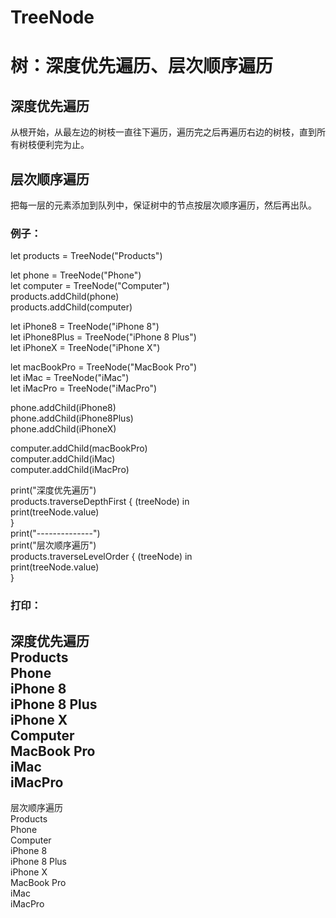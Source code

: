 # TreeNode
# 树：深度优先遍历、层次顺序遍历  

## 深度优先遍历
从根开始，从最左边的树枝一直往下遍历，遍历完之后再遍历右边的树枝，直到所有树枝便利完为止。  
## 层次顺序遍历
把每一层的元素添加到队列中，保证树中的节点按层次顺序遍历，然后再出队。  

### 例子：  
let products = TreeNode("Products")  
        
let phone = TreeNode("Phone")  
let computer = TreeNode("Computer")  
products.addChild(phone)  
products.addChild(computer)  

let iPhone8 = TreeNode("iPhone 8")  
let iPhone8Plus = TreeNode("iPhone 8 Plus")  
let iPhoneX = TreeNode("iPhone X")  

let macBookPro = TreeNode("MacBook Pro")  
let iMac = TreeNode("iMac")  
let iMacPro = TreeNode("iMacPro")  

phone.addChild(iPhone8)  
phone.addChild(iPhone8Plus)  
phone.addChild(iPhoneX)  

computer.addChild(macBookPro)  
computer.addChild(iMac)  
computer.addChild(iMacPro)  

print("深度优先遍历")  
products.traverseDepthFirst { (treeNode) in  
    print(treeNode.value)  
}  
print("--------------")  
print("层次顺序遍历")  
products.traverseLevelOrder { (treeNode) in  
    print(treeNode.value)  
}  

### 打印：  
深度优先遍历  
Products  
Phone  
iPhone 8  
iPhone 8 Plus  
iPhone X  
Computer  
MacBook Pro  
iMac  
iMacPro  
--------------  
层次顺序遍历  
Products  
Phone  
Computer  
iPhone 8  
iPhone 8 Plus  
iPhone X  
MacBook Pro  
iMac  
iMacPro  
